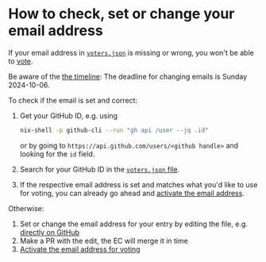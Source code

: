 # How to check, set or change your email address

If your email address in [`voters.json`](../voters.json) is missing or wrong,
you won't be able to [vote](./vote.md).

Be aware of the [the timeline](../README.md#timeline):
The deadline for changing emails is Sunday 2024-10-06.

To check if the email is set and correct:
1. Get your GitHub ID, e.g. using
   ```sh
   nix-shell -p github-cli --run "gh api /user --jq .id"
   ```

   or by going to `https://api.github.com/users/<github handle>` and looking for the `id` field.
1. Search for your GitHub ID in the [`voters.json` file](../voters.json).
1. If the respective email address is set and matches what you'd like to use for voting,
   you can already go ahead and [activate the email address](./vote.md#email-activation).

Otherwise:
1. Set or change the email address for your entry by editing the file,
   e.g. [directly on GitHub](https://github.com/NixOS/SC-election-2024/edit/main/voters.json)
1. Make a PR with the edit, the EC will merge it in time
1. [Activate the email address for voting](./vote.md#email-activation)

